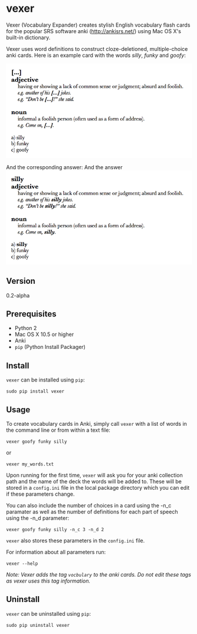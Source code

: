 # vexer
Vexer (Vocabulary Expander) creates stylish English vocabulary flash cards for the popular SRS software anki (http://ankisrs.net/) using Mac OS X's built-in dictionary.

Vexer uses word definitions to construct cloze-deletioned, multiple-choice anki cards. Here is an example card with the words *silly*, *funky* and *goofy*:

![Vexer example question](screenshots/vexer_example_card_question.png?raw=true "Vexer Example Question")

And the corresponding answer:
And the answer
![Vexer example answer](screenshots/vexer_example_card_answer.png?raw=true "Vexer Example Answer")

## Version
0.2-alpha

## Prerequisites
* Python 2
* Mac OS X 10.5 or higher
* Anki
* `pip` (Python Install Packager)

## Install
`vexer` can be installed using `pip`:
```
sudo pip install vexer
```

## Usage
To create vocabulary cards in Anki, simply call `vexer` with a list of words in the command line or from within a text file:
```
vexer goofy funky silly
```
or
```
vexer my_words.txt
```

Upon running for the first time, `vexer` will ask you for your anki collection path and the name of the deck the words will be added to. These will be stored in a `config.ini` file in the local package directory which you can edit if these parameters change.

You can also include the number of choices in a card using the -n_c paramater as well as the number of definitions for each part of speech using the -n_d parameter:
```
vexer goofy funky silly -n_c 3 -n_d 2
```

`vexer` also stores these parameters in the `config.ini` file.

For information about all parameters run:
```
vexer --help
```

_Note: Vexer adds the tag `vocbulary` to the anki cards. Do not edit these tags as vexer uses this tag information._

## Uninstall
`vexer` can be uninstalled using `pip`:
```
sudo pip uninstall vexer
```
